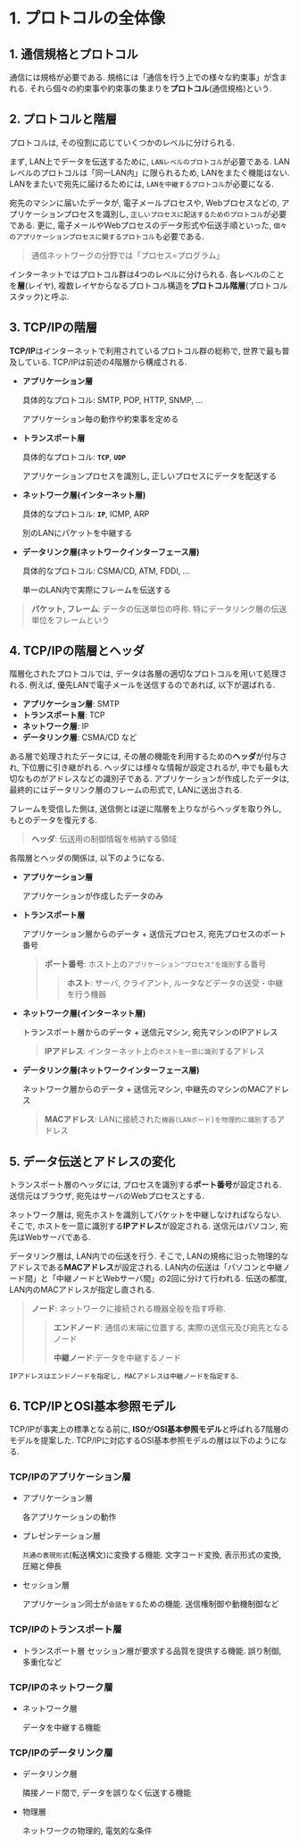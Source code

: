 # **1. プロトコルの全体像**

## **1. 通信規格とプロトコル**

通信には規格が必要である. 規格には「通信を行う上での様々な約束事」が含まれる. それら個々の約束事や約束事の集まりを**プロトコル**(通信規格)という.

## **2. プロトコルと階層**

プロトコルは, その役割に応じていくつかのレベルに分けられる.

まず, LAN上でデータを伝送するために, `LANレベルのプロトコル`が必要である. LANレベルのプロトコルは「同一LAN内」に限られるため, LANをまたぐ機能はない. LANをまたいで宛先に届けるためには, `LANを中継するプロトコル`が必要になる.

宛先のマシンに届いたデータが, 電子メールプロセスや, Webプロセスなどの, アプリケーションプロセスを識別し, `正しいプロセスに配送するためのプロトコル`が必要である. 更に, 電子メールやWebプロセスのデータ形式や伝送手順といった, `個々のアプリケーションプロセスに関するプロトコル`も必要である.

> 通信ネットワークの分野では「プロセス=プログラム」

インターネットではプロトコル群は4つのレベルに分けられる. 各レベルのことを**層**(レイヤ), 複数レイヤからなるプロトコル構造を**プロトコル階層**(プロトコルスタック)と呼ぶ.

## **3. TCP/IPの階層**

**TCP/IP**はインターネットで利用されているプロトコル群の総称で, 世界で最も普及している. TCP/IPは前述の4階層から構成される.

- **アプリケーション層**

    具体的なプロトコル: SMTP, POP, HTTP, SNMP, ...

    アプリケーション毎の動作や約束事を定める

- **トランスポート層**

    具体的なプロトコル: **`TCP`**, **`UDP`**

    アプリケーションプロセスを識別し, 正しいプロセスにデータを配送する

- **ネットワーク層(インターネット層)**

    具体的なプロトコル: **`IP`**, ICMP, ARP

    別のLANにパケットを中継する

- **データリンク層(ネットワークインターフェース層)**

    具体的なプロトコル: CSMA/CD, ATM, FDDI, ...

    単一のLAN内で実際にフレームを伝送する

> **パケット, フレーム**: データの伝送単位の呼称. 特にデータリンク層の伝送単位をフレームという

## **4. TCP/IPの階層とヘッダ**

階層化されたプロトコルでは, データは各層の適切なプロトコルを用いて処理される. 例えば, 優先LANで電子メールを送信するのであれば, 以下が選ばれる.

- **アプリケーション層**: SMTP
- **トランスポート層**: TCP
- **ネットワーク層**: IP
- **データリンク層**: CSMA/CD など

ある層で処理されたデータには, その層の機能を利用するための**ヘッダ**が付与され, 下位層に引き継がれる. ヘッダには様々な情報が設定されるが, 中でも最も大切なものがアドレスなどの識別子である. アプリケーションが作成したデータは, 最終的にはデータリンク層のフレームの形式で, LANに送出される.

フレームを受信した側は, 送信側とは逆に階層を上りながらヘッダを取り外し, もとのデータを復元する.

> **ヘッダ**: 伝送用の制御情報を格納する領域

各階層とヘッダの関係は, 以下のようになる.

- **アプリケーション層**

    アプリケーションが作成したデータのみ

- **トランスポート層**

    アプリケーション層からのデータ + 送信元プロセス, 宛先プロセスのポート番号

    > **ポート番号**: ホスト上の`アプリケーション"プロセス"を識別`する番号
    >> **ホスト**: サーバ, クライアント, ルータなどデータの送受・中継を行う機器

- **ネットワーク層(インターネット層)**

    トランスポート層からのデータ + 送信元マシン, 宛先マシンのIPアドレス

    > **IPアドレス**: インターネット上の`ホストを一意に識別`するアドレス

- **データリンク層(ネットワークインターフェース層)**

    ネットワーク層からのデータ + 送信元マシン, 中継先のマシンのMACアドレス

    > **MACアドレス**: LANに接続された`機器(LANボード)を物理的に識別`するアドレス

## **5. データ伝送とアドレスの変化**

トランスポート層のヘッダには, プロセスを識別する**ポート番号**が設定される. 送信元はブラウザ, 宛先はサーバのWebプロセスとする.

ネットワーク層は, 宛先ホストを識別してパケットを中継しなければならない. そこで, ホストを一意に識別する**IPアドレス**が設定される. 送信元はパソコン, 宛先はWebサーバである.

データリンク層は, LAN内での伝送を行う. そこで, LANの規格に沿った物理的なアドレスである**MACアドレス**が設定される. LAN内の伝送は「パソコンと中継ノード間」と「中継ノードとWebサーバ間」の2回に分けて行われる. 伝送の都度, LAN内のMACアドレスが指定し直される.

> **ノード**: ネットワークに接続される機器全般を指す呼称.
>> **エンドノード**: 通信の末端に位置する, 実際の送信元及び宛先となるノード
>>
>> **中継ノード**:データを中継するノード

`IPアドレスはエンドノードを指定し, MACアドレスは中継ノードを指定する`.

## **6. TCP/IPとOSI基本参照モデル**

TCP/IPが事実上の標準となる前に, **ISO**が**OSI基本参照モデル**と呼ばれる7階層のモデルを提案した. TCP/IPに対応するOSI基本参照モデルの層は以下のようになる.

### **TCP/IPのアプリケーション層**

- アプリケーション層

    各アプリケーションの動作

- プレゼンテーション層

    `共通の表現形式`(転送構文)に変換する機能. 文字コード変換, 表示形式の変換, 圧縮と伸長

- セッション層

    アプリケーション同士が`会話をする`ための機能. 送信権制御や動機制御など

### **TCP/IPのトランスポート層**

- トランスポート層
    セッション層が要求する品質を提供する機能. 誤り制御, 多重化など

### **TCP/IPのネットワーク層**

- ネットワーク層

    データを中継する機能

### **TCP/IPのデータリンク層**

- データリンク層

    隣接ノード間で, データを誤りなく伝送する機能

- 物理層

    ネットワークの物理的, 電気的な条件
